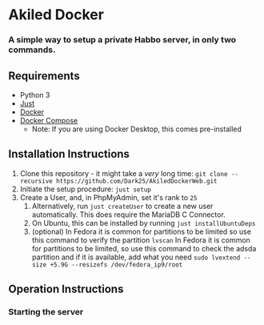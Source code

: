 # Akiled Docker
### A simple way to setup a private Habbo server, in only two commands.

## Requirements
* Python 3
* [Just](https://github.com/casey/just#packages)
* [Docker](https://docs.docker.com/get-docker/)
* [Docker Compose](https://docs.docker.com/compose/install/)
  * Note: If you are using Docker Desktop, this comes pre-installed
## Installation Instructions

1. Clone this repository - it might take a _very_ long time:
``git clone --recursive https://github.com/Dark25/AkiledDockerWeb.git``
2. Initiate the setup procedure: `just setup`
3. Create a User, and, in PhpMyAdmin, set it's rank to `25`
   1. Alternatively, run `just createUser` to create a new user automatically. This does require the MariaDB C Connector.
   2. On Ubuntu, this can be installed by running `just installUbuntuDeps`
   4. (optional) In Fedora it is common for partitions to be limited so use this command to verify the partition ``lvscan`` In Fedora it is common for partitions to be limited, so use this command to check the adsda partition and if it is available, add what you need ``sudo lvextend --size +5.9G --resizefs /dev/fedora_ip9/root``


## Operation Instructions

### Starting the server
